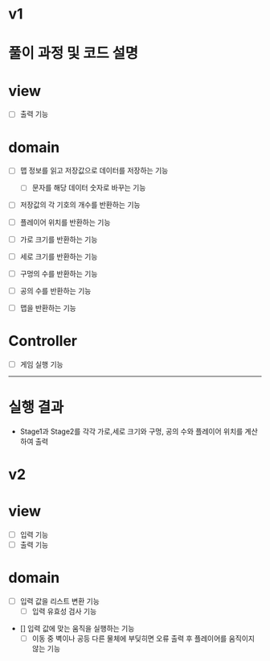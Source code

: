 # v1

# 풀이 과정 및 코드 설명

# view
- [ ] 출력 기능

# domain
- [ ] 맵 정보를 읽고 저장값으로 데이터를 저장하는 기능
  - [ ] 문자를 해당 데이터 숫자로 바꾸는 기능


- [ ] 저장값의 각 기호의 개수를 반환하는 기능


- [ ] 플레이어 위치를 반환하는 기능


- [ ] 가로 크기를 반환하는 기능


- [ ] 세로 크기를 반환하는 기능


- [ ] 구멍의 수를 반환하는 기능


- [ ] 공의 수를 반환하는 기능


- [ ] 맵을 반환하는 기능

# Controller
- [ ] 게임 실행 기능

----

# 실행 결과

- Stage1과 Stage2를 각각 가로,세로 크기와 구멍, 공의 수와 플레이어 위치를 계산하여 출력

# v2

# view
- [ ] 입력 기능
- [ ] 출력 기능

# domain

- [ ] 입력 값을 리스트 변환 기능
  - [ ] 입력 유효성 검사 기능

- [] 입력 값에 맞는 움직을 실행하는 기능
  - [ ] 이동 중 벽이나 공등 다른 물체에 부딪히면 오류 출력 후 플레이어를 움직이지 않는 기능